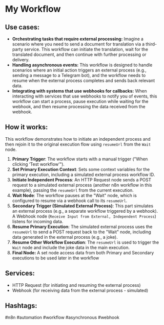 # My Workflow

## Use cases:

- **Orchestrating tasks that require external processing:** Imagine a scenario where you need to send a document for translation via a third-party service. This workflow can initiate the translation, wait for the translated document, and then continue with further processing or delivery.
- **Handling asynchronous events:**  This workflow is designed to handle scenarios where an initial action triggers an external process (e.g., sending a message to a Telegram bot), and the workflow needs to resume when the external process completes and sends back relevant data.
- **Integrating with systems that use webhooks for callbacks:** When interacting with services that use webhooks to notify you of events, this workflow can start a process, pause execution while waiting for the webhook, and then resume processing the data received from the webhook.

## How it works:

This workflow demonstrates how to initiate an independent process and then rejoin it to the original execution flow using `resumeUrl` from the `Wait` node.

1.  **Primary Trigger**: The workflow starts with a manual trigger ("When clicking ‘Test workflow’").
2.  **Set Primary Execution Context**: Sets some context variables for the primary execution, including a simulated external process workflow ID.
3.  **Initiate Independent Process**: An HTTP Request node sends a POST request to a simulated external process (another n8n workflow in this example), passing the `resumeUrl` from the current execution.
4.  **Wait Node**: The workflow pauses at the "Wait" node, which is configured to resume via a webhook call to its `resumeUrl`.
5.  **Secondary Trigger (Simulated External Process)**: This part simulates an external process (e.g., a separate workflow triggered by a webhook). A Webhook node (`Receive Input from External, Independent Process`) listens for incoming data.
6.  **Resume Primary Execution**: The simulated external process uses the `resumeUrl` to send a POST request back to the "Wait" node, including data generated in the external process (e.g., a joke).
7.  **Resume Other Workflow Execution**:  The `resumeUrl` is used to trigger the `Wait` node and include the joke data in the main execution.
8. **Final Node:** A set node access data from both Primary and Secondary executions to be used later in the workflow

## Services:

-   HTTP Request (for initiating and resuming the external process)
-   Webhook (for receiving data from the external process - simulated)

## Hashtags:

#n8n #automation #workflow #asynchronous #webhook
